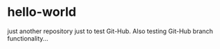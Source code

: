 # hello-world
just another repository just to test Git-Hub.
Also testing Git-Hub branch functionality...
